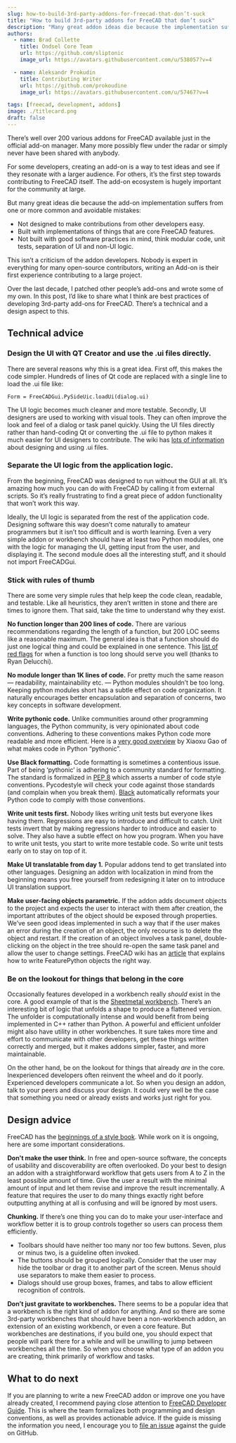 ```yaml
---
slug: how-to-build-3rd-party-addons-for-freecad-that-don’t-suck
title: "How to build 3rd-party addons for FreeCAD that don’t suck"
description: "Many great addon ideas die because the implementation suffers from common and avoidable mistakes. Let's discuss how to avoid some of them."
authors:
  - name: Brad Collette
    title: Ondsel Core Team
    url: https://github.com/sliptonic
    image_url: https://avatars.githubusercontent.com/u/538057?v=4

  - name: Aleksandr Prokudin
    title: Contributing Writer
    url: https://github.com/prokoudine
    image_url: https://avatars.githubusercontent.com/u/57467?v=4

tags: [freecad, development, addons]
image: ./titlecard.png
draft: false
---
```


There’s well over 200 various addons for FreeCAD available just in the official add-on manager. Many more possibly flew under the radar or simply never have been shared with anybody.

For some developers, creating an add-on is a way to test ideas and see if they resonate with a larger audience. For others, it’s the first step towards contributing to FreeCAD itself. The add-on ecosystem is hugely important for the community at large.

<!-- truncate -->

But many great ideas die because the add-on implementation suffers from one or more common and avoidable mistakes:

- Not designed to make contributions from other developers easy.
- Built with implementations of things that are core FreeCAD features.
- Not built with good software practices in mind, think modular code, unit tests, separation of UI and non-UI logic.

This isn’t a criticism of the addon developers. Nobody is expert in everything for many open-source contributors, writing an Add-on is their first experience contributing to a large project.

Over the last decade, I patched other people’s add-ons and wrote some of my own. In this post, I’d like to share what I think are best practices of developing 3rd-party add-ons for FreeCAD. There’s a technical and a design aspect to this.

## Technical advice

### Design the UI with QT Creator and use the .ui files directly.

There are several reasons why this is a great idea. First off, this makes the code simpler. Hundreds of lines of Qt code are replaced with a single line to load the .ui file like:

```Form = FreeCADGui.PySideUic.loadUi(dialog.ui)```

The UI logic becomes much cleaner and more testable. Secondly, UI designers are used to working with visual tools. They can often improve the look and feel of a dialog or task panel quickly. Using the UI files directly rather than hand-coding Qt or converting the .ui file to python makes it much easier for UI designers to contribute. The wiki has [lots of information](https://wiki.freecad.org/Manual:Creating_interface_tools) about designing and using .ui files.

### Separate the UI logic from the application logic.

From the beginning, FreeCAD was designed to run without the GUI at all. It’s amazing how much you can do with FreeCAD by calling it from external scripts. So it’s really frustrating to find a great piece of addon functionality that won’t work this way.

Ideally, the UI logic is separated from the rest of the application code. Designing software this way doesn’t come naturally to amateur programmers but it isn’t too difficult and is worth learning. Even a very simple addon or workbench should have at least two Python modules, one with the logic for managing the UI, getting input from the user, and displaying it. The second module does all the interesting stuff, and it should not import FreeCADGui.

### Stick with rules of thumb

There are some very simple rules that help keep the code clean, readable, and testable. Like all heuristics, they aren’t written in stone and there are times to ignore them. That said, take the time to understand why they exist.

**No function longer than 200 lines of code.** There are various recommendations regarding the length of a function, but 200 LOC seems like a reasonable maximum. The general idea is that a function should do just one logical thing and could be explained in one sentence. This [list of red flags](https://stackoverflow.com/posts/475762/revisions) for when a function is too long should serve you well (thanks to Ryan Delucchi).

**No module longer than 1K lines of code.** For pretty much the same reason — readability, maintainability etc. — Python modules shouldn’t be too long. Keeping python modules short has a subtle effect on code organization. It naturally encourages better encapsulation and separation of concerns, two key concepts in software development.

**Write pythonic code.** Unlike communities around other programming languages, the Python community, is very opinionated about code conventions. Adhering to these conventions makes Python code more readable and more efficient. Here is a [very good overview](https://towardsdatascience.com/how-to-write-pythonic-code-208ec1513c49) by Xiaoxu Gao of what makes code in Python “pythonic”.

**Use Black formatting.** Code formatting is sometimes a contentious issue. Part of being ‘pythonic’ is adhering to a community standard for formatting. The standard is formalized in [PEP 8](https://peps.python.org/pep-0008/) which asserts a number of code style conventions.  Pycodestyle will check your code against those standards (and complain when you break them). [Black](https://github.com/psf/black) automatically reformats your Python code to comply with those conventions.

**Write unit tests first.** Nobody likes writing unit tests but everyone likes having them. Regressions are easy to introduce and difficult to catch. Unit tests invert that by making regressions harder to introduce and easier to solve. They also have a subtle effect on how you program. When you have to write unit tests, you start to write more testable code. So write unit tests early on to stay on top of it.

**Make UI translatable from day 1.** Popular addons tend to get translated into other languages. Designing an addon with localization in mind from the beginning means you free yourself from redesigning it later on to introduce UI translation support.

**Make user-facing objects parametric.** If the addon adds document objects to the project and expects the user to interact with them after creation, the important attributes of the object should be exposed through properties. We’ve seen good ideas implemented in such a way that if the user makes an error during the creation of an object, the only recourse is to delete the object and restart. If the creation of an object involves a task panel, double-clicking on the object in the tree should re-open the same task panel and allow the user to change settings.  FreeCAD wiki has an [article](https://wiki.freecad.org/Create_a_FeaturePython_object_part_I) that explains how to write FeaturePython objects the right way.

### Be on the lookout for things that belong in the core

Occasionally features developed in a workbench really _should_ exist in the core. A good example of that is the [Sheetmetal workbench](https://github.com/shaise/FreeCAD_SheetMetal). There’s an interesting bit of logic that unfolds a shape to produce a flattened version. The unfolder is computationally intense and would benefit from being implemented in C++ rather than Python. A powerful and efficient unfolder might also have utility in other workbenches. It sure takes more time and effort to communicate with other developers, get these things written correctly and merged, but it makes addons simpler, faster, and more maintainable.

On the other hand, be on the lookout for things that already _are_ in the core. Inexperienced developers often reinvent the wheel and do it poorly. Experienced developers communicate a lot. So when you design an addon, talk to your peers and discuss your design. It could very well be the case that something you need or already exists and works just right for you.

## Design advice

FreeCAD has the [beginnings of a style book](https://freecad.github.io/DevelopersHandbook/stylebook/). While work on it is ongoing, here are some important considerations.

**Don't make the user think.** In free and open-source software, the concepts of usability and discoverability are often overlooked. Do your best to design an addon with a straightforward workflow that gets users from A to Z in the least possible amount of time. Give the user a result with the minimal amount of input and let them revise and improve the result incrementally. A feature that requires the user to do many things exactly right before outputting anything at all is confusing and will be ignored by most users.

**Chunking.** If there’s one thing you can do to make your user-interface and workflow better it is to group controls together so users can process them efficiently.

- Toolbars should have neither too many nor too few buttons. Seven, plus or minus two, is a guideline often invoked.
- The buttons should be grouped logically. Consider that the user may hide the toolbar or drag it to another part of the screen. Menus should use separators to make them easier to process.
- Dialogs should use group boxes, frames, and tabs to allow efficient recognition of controls.

**Don’t just gravitate to workbenches.** There seems to be a popular idea that a workbench is the right kind of addon for anything. And so there are some 3rd-party workbenches that should have been a non-workbench addon, an extension of an existing workbench, or even a core feature. But workbenches are destinations, if you build one, you should expect that people will park there for a while and will be unwilling to jump between workbenches all the time. So when you choose what type of an addon you are creating, think primarily of workflow and tasks.

## What to do next

If you are planning to write a new FreeCAD addon or improve one you have already created, I recommend paying close attention to [FreeCAD Developer Guide](https://freecad.github.io/DevelopersHandbook/). This is where the team formalizes both programming and design conventions, as well as provides actionable advice. If the guide is missing the information you need, I encourage you to [file an issue](https://github.com/FreeCAD/DevelopersHandbook/issues) against the guide on GitHub.
